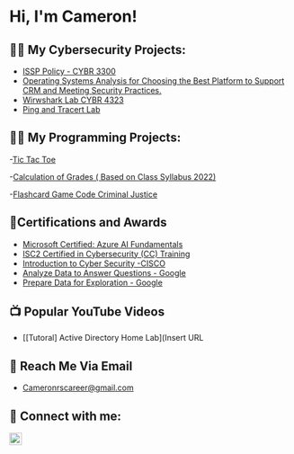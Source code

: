 <h1>Hi, I'm Cameron!

<h2>👨‍💻 My Cybersecurity Projects:</h2>

- [ISSP Policy - CYBR 3300](https://drive.google.com/file/d/1uXVXMVSpz8voH3PjJ8XVWo95D-VW1-m5/view?usp=sharing)
- [Operating Systems Analysis for Choosing the Best Platform to Support CRM and Meeting Security Practices.](https://drive.google.com/file/d/1L8vNAN9ivRmR7hptQwOvkBRokfrjSua5/view?usp=sharing)
- [Wirwshark Lab CYBR 4323](https://drive.google.com/file/d/1mYbPdC1eD04c0zscAw_z8fc0zvSYvggi/view?usp=drive_link)
- [Ping and Tracert Lab](https://drive.google.com/file/d/1zfCn8FagVG4LI0mrniwlXM0GnzlzKcvY/view?usp=drive_link)

<h2>👨‍💻 My Programming Projects:</h2>

-[Tic Tac Toe](https://github.com/Camsharpe/TicTacToePvsBot)

-[Calculation of Grades ( Based on Class Syllabus 2022)](https://github.com/Camsharpe/Calculatemygrade)

-[Flashcard Game Code Criminal Justice](https://github.com/Camsharpe/Quiz-Practice-CriminalJusticsCode)

<h2> 📜Certifications and Awards</h2>

- [Microsoft Certified: Azure AI Fundamentals](https://i.imgur.com/R0ZJy82.png)
- [ISC2 Certified in Cybersecurity (CC) Training](https://i.imgur.com/4qgaKe6.png)
- [Introduction to Cyber Security -CISCO](https://i.imgur.com/Tp3RDXc.png)
- [Analyze Data to Answer Questions - Google](https://i.imgur.com/yqujTgf.png)
- [Prepare Data for Exploration - Google](https://i.imgur.com/iIn2lkH.png)
  


<h2>📺 Popular YouTube Videos</h2>

- [[Tutoral] Active Directory Home Lab](Insert URL

  
<h2>📧 Reach Me Via Email</h2>

- Cameronrscareer@gmail.com
  

<h2> 🤳 Connect with me:</h2>

[<img align="left" alt="JoshMadakor | LinkedIn" width="22px" src="https://cdn.jsdelivr.net/npm/simple-icons@v3/icons/linkedin.svg" />][linkedin]

[linkedin]: https://www.linkedin.com/in/cameron-sharpe-/



<!--
**joshmadakor1/joshmadakor1** is a ✨ _special_ ✨ repository because its `README.md` (this file) appears on your GitHub profile.

Here are some ideas to get you started:

- 🔭 I’m currently working on ...
- 🌱 I’m currently learning ...
- 👯 I’m looking to collaborate on ...
- 🤔 I’m looking for help with ...
- 💬 Ask me about ...
- 📫 How to reach me: ...
- 😄 Pronouns: ...
- ⚡ Fun fact: ...
-->
